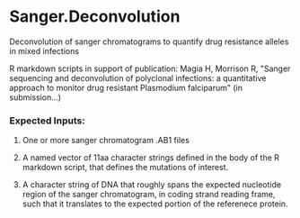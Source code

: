 # Sanger.Deconvolution
Deconvolution of sanger chromatograms to quantify drug resistance alleles in mixed infections

R markdown scripts in support of publication:
Magia H, Morrison R, "Sanger sequencing and deconvolution of polyclonal infections: a quantitative 
approach to monitor drug resistant Plasmodium falciparum"  (in submission...)

### Expected Inputs:

1. One or more sanger chromatogram .AB1 files

2. A named vector of 11aa character strings defined in the body of the R markdown script, that defines
the mutations of interest.

3. A character string of DNA that roughly spans the expected nucleotide region of the sanger chromatogram,
in coding strand reading frame, such that it translates to the expected portion of the referenece protein.

